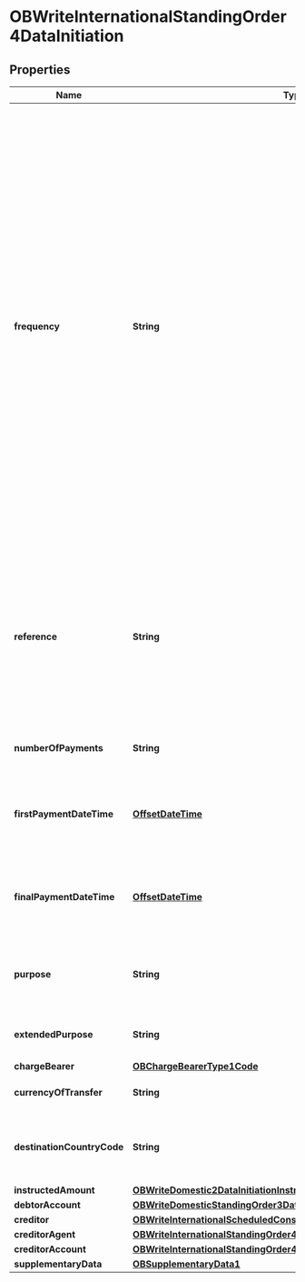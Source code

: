 # OBWriteInternationalStandingOrder4DataInitiation

## Properties
Name | Type | Description | Notes
------------ | ------------- | ------------- | -------------
**frequency** | **String** | Individual Definitions: EvryDay - Every day EvryWorkgDay - Every working day IntrvlWkDay - An interval specified in weeks (01 to 09), and the day within the week (01 to 07) WkInMnthDay - A monthly interval, specifying the week of the month (01 to 05) and day within the week (01 to 07) IntrvlMnthDay - An interval specified in months (between 01 to 06, 12, 24), specifying the day within the month (-5 to -1, 1 to 31) QtrDay - Quarterly (either ENGLISH, SCOTTISH, or RECEIVED).  ENGLISH &#x3D; Paid on the 25th March, 24th June, 29th September and 25th December.  SCOTTISH &#x3D; Paid on the 2nd February, 15th May, 1st August and 11th November. RECEIVED &#x3D; Paid on the 20th March, 19th June, 24th September and 20th December.  Individual Patterns: EvryDay (ScheduleCode) EvryWorkgDay (ScheduleCode) IntrvlWkDay:IntervalInWeeks:DayInWeek (ScheduleCode + IntervalInWeeks + DayInWeek) WkInMnthDay:WeekInMonth:DayInWeek (ScheduleCode + WeekInMonth + DayInWeek) IntrvlMnthDay:IntervalInMonths:DayInMonth (ScheduleCode + IntervalInMonths + DayInMonth) QtrDay: + either (ENGLISH, SCOTTISH or RECEIVED) ScheduleCode + QuarterDay The regular expression for this element combines five smaller versions for each permitted pattern. To aid legibility - the components are presented individually here: EvryDay EvryWorkgDay IntrvlWkDay:0[1-9]:0[1-7] WkInMnthDay:0[1-5]:0[1-7] IntrvlMnthDay:(0[1-6]|12|24):(-0[1-5]|0[1-9]|[12][0-9]|3[01]) QtrDay:(ENGLISH|SCOTTISH|RECEIVED) Full Regular Expression: ^(EvryDay)$|^(EvryWorkgDay)$|^(IntrvlWkDay:0[1-9]:0[1-7])$|^(WkInMnthDay:0[1-5]:0[1-7])$|^(IntrvlMnthDay:(0[1-6]|12|24):(-0[1-5]|0[1-9]|[12][0-9]|3[01]))$|^(QtrDay:(ENGLISH|SCOTTISH|RECEIVED))$ | 
**reference** | **String** | Unique reference, as assigned by the creditor, to unambiguously refer to the payment transaction. Usage: If available, the initiating party should provide this reference in the structured remittance information, to enable reconciliation by the creditor upon receipt of the amount of money. If the business context requires the use of a creditor reference or a payment remit identification, and only one identifier can be passed through the end-to-end chain, the creditor&#x27;s reference or payment remittance identification should be quoted in the end-to-end transaction identification. |  [optional]
**numberOfPayments** | **String** | Number of the payments that will be made in completing this frequency sequence including any executed since the sequence start date. |  [optional]
**firstPaymentDateTime** | [**OffsetDateTime**](OffsetDateTime.md) | The date on which the first payment for a Standing Order schedule will be made.All dates in the JSON payloads are represented in ISO 8601 date-time format.  All date-time fields in responses must include the timezone. An example is below: 2017-04-05T10:43:07+00:00 | 
**finalPaymentDateTime** | [**OffsetDateTime**](OffsetDateTime.md) | The date on which the final payment for a Standing Order schedule will be made.All dates in the JSON payloads are represented in ISO 8601 date-time format.  All date-time fields in responses must include the timezone. An example is below: 2017-04-05T10:43:07+00:00 |  [optional]
**purpose** | **String** | Specifies the external purpose code in the format of character string with a maximum length of 4 characters. The list of valid codes is an external code list published separately. External code sets can be downloaded from www.iso20022.org. |  [optional]
**extendedPurpose** | **String** | Specifies the purpose of an international payment, when there is no corresponding 4 character code available in the ISO20022 list of Purpose Codes. |  [optional]
**chargeBearer** | [**OBChargeBearerType1Code**](OBChargeBearerType1Code.md) |  |  [optional]
**currencyOfTransfer** | **String** | Specifies the currency of the to be transferred amount, which is different from the currency of the debtor&#x27;s account. | 
**destinationCountryCode** | **String** | Country in which Credit Account is domiciled. Code to identify a country, a dependency, or another area of particular geopolitical interest, on the basis of country names obtained from the United Nations (ISO 3166, Alpha-2 code). |  [optional]
**instructedAmount** | [**OBWriteDomestic2DataInitiationInstructedAmount**](OBWriteDomestic2DataInitiationInstructedAmount.md) |  | 
**debtorAccount** | [**OBWriteDomesticStandingOrder3DataInitiationDebtorAccount**](OBWriteDomesticStandingOrder3DataInitiationDebtorAccount.md) |  |  [optional]
**creditor** | [**OBWriteInternationalScheduledConsentResponse6DataInitiationCreditor**](OBWriteInternationalScheduledConsentResponse6DataInitiationCreditor.md) |  |  [optional]
**creditorAgent** | [**OBWriteInternationalStandingOrder4DataInitiationCreditorAgent**](OBWriteInternationalStandingOrder4DataInitiationCreditorAgent.md) |  |  [optional]
**creditorAccount** | [**OBWriteInternationalStandingOrder4DataInitiationCreditorAccount**](OBWriteInternationalStandingOrder4DataInitiationCreditorAccount.md) |  | 
**supplementaryData** | [**OBSupplementaryData1**](OBSupplementaryData1.md) |  |  [optional]
